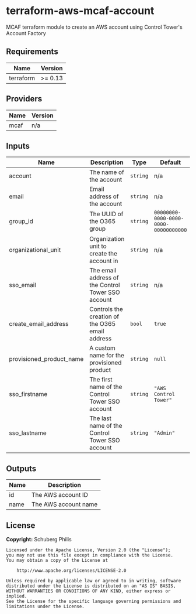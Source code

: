 # terraform-aws-mcaf-account

MCAF terraform module to create an AWS account using Control Tower's Account Factory

<!--- BEGIN_TF_DOCS --->
## Requirements

| Name | Version |
|------|---------|
| terraform | >= 0.13 |

## Providers

| Name | Version |
|------|---------|
| mcaf | n/a |

## Inputs

| Name | Description | Type | Default | Required |
|------|-------------|------|---------|:--------:|
| account | The name of the account | `string` | n/a | yes |
| email | Email address of the account | `string` | n/a | yes |
| group_id | The UUID of the O365 group | `string` | `00000000-0000-0000-0000-00000000000` | yes |
| organizational\_unit | Organization unit to create the account in | `string` | n/a | yes |
| sso\_email | The email address of the Control Tower SSO account | `string` | n/a | yes |
| create\_email\_address | Controls the creation of the O365 email address | `bool` | `true` | no |
| provisioned\_product\_name | A custom name for the provisioned product | `string` | `null` | no |
| sso\_firstname | The first name of the Control Tower SSO account | `string` | `"AWS Control Tower"` | no |
| sso\_lastname | The last name of the Control Tower SSO account | `string` | `"Admin"` | no |

## Outputs

| Name | Description |
|------|-------------|
| id | The AWS account ID |
| name | The AWS account name |

<!--- END_TF_DOCS --->

## License

**Copyright:** Schuberg Philis

```
Licensed under the Apache License, Version 2.0 (the "License");
you may not use this file except in compliance with the License.
You may obtain a copy of the License at

    http://www.apache.org/licenses/LICENSE-2.0

Unless required by applicable law or agreed to in writing, software
distributed under the License is distributed on an "AS IS" BASIS,
WITHOUT WARRANTIES OR CONDITIONS OF ANY KIND, either express or implied.
See the License for the specific language governing permissions and
limitations under the License.
```
